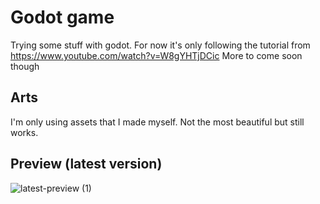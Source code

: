 # Godot game

Trying some stuff with godot.
For now it's only following the tutorial from https://www.youtube.com/watch?v=W8gYHTjDCic
More to come soon though


## Arts
I'm only using assets that I made myself. Not the most beautiful but still works.


## Preview (latest version)
![latest-preview (1)](https://github.com/user-attachments/assets/fd99e658-deea-472b-ac28-37ea9342d5a1)
